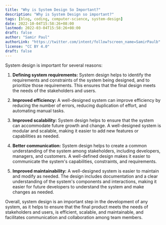 ```yaml
---
title: "Why is System Design So Important?"
description: "Why is System Design so important?"
tags: [blog, coding, computer-science, system-design]
date: 2022-10-04T15:58:26+08:00
lastmod: 2022-03-04T15:58:26+08:00
draft: false
author: "Samir Paul"
authorLink: "https://twitter.com/intent/follow?screen_name=SamirPaulb"
license: "CC BY 4.0"
draft: false
---
```


System design is important for several reasons:

1. **Defining system requirements:** System design helps to identify the requirements and constraints of the system being designed, and to prioritize those requirements. This ensures that the final design meets the needs of the stakeholders and users.

2. **Improved efficiency:** A well-designed system can improve efficiency by reducing the number of errors, reducing duplication of effort, and automating manual tasks.

3. **Improved scalability:** System design helps to ensure that the system can accommodate future growth and change. A well-designed system is modular and scalable, making it easier to add new features or capabilities as needed.

4. **Better communication:** System design helps to create a common understanding of the system among stakeholders, including developers, managers, and customers. A well-defined design makes it easier to communicate the system's capabilities, constraints, and requirements.

5. **Improved maintainability:** A well-designed system is easier to maintain and modify as needed. The design includes documentation and a clear understanding of the system's components and interactions, making it easier for future developers to understand the system and make changes as needed.

Overall, system design is an important step in the development of any system, as it helps to ensure that the final product meets the needs of stakeholders and users, is efficient, scalable, and maintainable, and facilitates communication and collaboration among team members.



